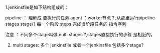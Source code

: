 1.jenkinsfile是如下结构组成的：

 pipeline ： 理解成 要执行的任务
    agent   ：worker节点？,从那里运行pipeline
    stages
        stage{} 每一个阶段
            steps 完成很阶段任务的 指令序列

注意 ：不同多个stage叫做multi stages ?,stages直接执行的步骤
是相近的。

2. multi stages:
        多个 jenkinsfile
        或者一个jenkinsfile 包括多个stage?
